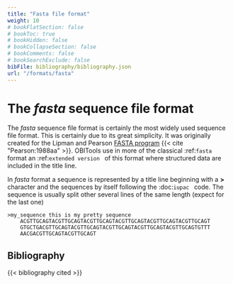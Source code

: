 ```yaml
---
title: "Fasta file format"
weight: 10
# bookFlatSection: false
# bookToc: true
# bookHidden: false
# bookCollapseSection: false
# bookComments: false
# bookSearchExclude: false
bibFile: bibliography/bibliography.json 
url: "/formats/fasta"
---
```


# The *fasta* sequence file format

The *fasta* sequence file format is certainly the most widely used sequence file
format. This is certainly due to its great simplicity. It was originally created
for the Lipman and Pearson [FASTA program](https://en.wikipedia.org/wiki/FASTA) {{< cite "Pearson:1988aa" >}}.
OBITools use in more of the classical :ref:`fasta ` format an :ref:`extended
version ` of this format where structured data are included in the title line.

In *fasta* format a sequence is represented by a title line beginning with a **>** character and
the sequences by itself following the :doc:`iupac ` code. The sequence is usually split other 
several lines of the same length (expect for the last one) 

```
>my_sequence this is my pretty sequence
    ACGTTGCAGTACGTTGCAGTACGTTGCAGTACGTTGCAGTACGTTGCAGTACGTTGCAGT
    GTGCTGACGTTGCAGTACGTTGCAGTACGTTGCAGTACGTTGCAGTACGTTGCAGTGTTT
    AACGACGTTGCAGTACGTTGCAGT
```

## Bibliography

 {{< bibliography cited >}}